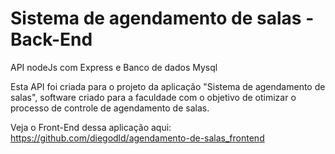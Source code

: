 # Sistema de agendamento de salas - Back-End

API nodeJs com Express e Banco de dados Mysql

Esta API foi criada para o projeto da aplicação "Sistema de agendamento de salas", software criado para a faculdade com o objetivo de otimizar
o processo de controle de agendamento de salas. 

Veja o Front-End dessa aplicação aqui: https://github.com/diegodld/agendamento-de-salas_frontend
